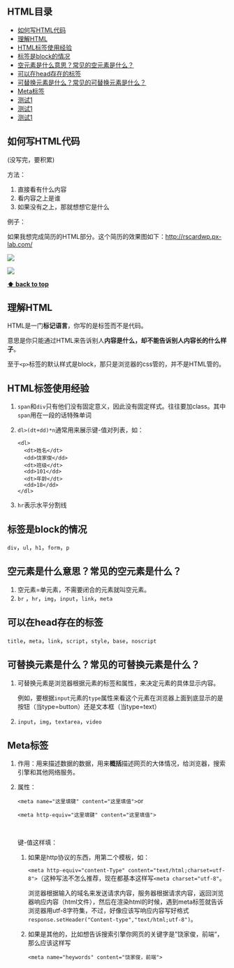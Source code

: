 



## HTML目录

- [如何写HTML代码](#如何写html代码)
- [理解HTML](#理解html)
- [HTML标签使用经验](#html标签使用经验)
- [标签是block的情况](#标签是block的情况)
- [空元素是什么意思？常见的空元素是什么？](#空元素是什么意思-常见的空元素是什么-)
- [可以在head存在的标签](#可以在head存在的标签)
- [可替换元素是什么？常见的可替换元素是什么？ ](#可替换元素是什么-常见的可替换元素是什么- )
- [Meta标签](#meta标签)
- [测试1](#测试1)
- [测试1](#测试1)
- [测试1](#测试1)























## 如何写HTML代码

(没写完，要积累)

方法：

1. 直接看有什么内容
2. 看内容之上是谁
3. 如果没有之上，那就想想它是什么



例子：

如果我想完成简历的HTML部分。这个简历的效果图如下：http://rscardwp.px-lab.com/

![](https://i.loli.net/2017/10/15/59e3076c1ae06.bmp)



![](https://i.loli.net/2017/10/15/59e3076c7a5d7.bmp)



**[⬆ back to top](#html目录)**



## 理解HTML

HTML是一门**标记语言**，你写的是标签而不是代码。

意思是你只能通过HTML来告诉别人**内容是什么，却不能告诉别人内容长的什么样子**。

至于`<p>`标签的默认样式是block，那只是浏览器的css管的，并不是HTML管的。



## HTML标签使用经验

1. `span`和`div`只有他们没有固定意义，因此没有固定样式。往往要加class。其中`span`用在一段的话特殊单词

2. `dl>(dt+dd)*n`通常用来展示键-值对列表，如：

   ```
   <dl>
     <dt>姓名</dt>
     <dd>饶家俊</dd>
     <dt>班级</dt>
     <dd>101</dd>
     <dt>年龄</dt>
     <dd>18</dd>
   </dl>    
   ```

3. `hr`表示水平分割线





## 标签是block的情况

`div`，`ul`，`h1`，`form`，`p`





##  空元素是什么意思？常见的空元素是什么？

1. 空元素=单元素，不需要闭合的元素就叫空元素。
2. `br` ，`hr`，`img`，`input`，`link`，`meta`





## 可以在head存在的标签 

`title`，`meta`，`link`，`script`，`style`，`base`，`noscript`





## 可替换元素是什么？常见的可替换元素是什么？ 

1. 可替换元素是浏览器根据元素的标签和属性，来决定元素的具体显示内容。

   例如，要根据`input`元素的`type`属性来看这个元素在浏览器上面到底显示的是按钮（当type=button）还是文本框（当type=text）

2. `input`，`img`，`textarea`，`video`





## Meta标签

1. 作用：用来描述数据的数据，用来**概括**描述网页的大体情况，给浏览器，搜索引擎和其他网络服务。

2. 属性：

   `<meta name="这里填键" content="这里填值">`or

   `<meta http-equiv="这里填键" content="这里填值">`

   ​

   键-值这样填：

   1. 如果是http协议的东西，用第二个模板，如：

      `<meta http-equiv="content-Type" content="text/html;charset=utf-8">`（这种写法不怎么推荐，现在都基本这样写`<meta charset="utf-8"`。

      浏览器根据输入的域名来发送请求内容，服务器根据请求内容，返回浏览器响应内容（html文件），然后在渲染html的时候，遇到meta标签就告诉浏览器用utf-8字符集，不过，好像应该写响应内容写好格式`response.setHeader("Content-type","text/html;utf-8")`。

   2. 如果是其他的，比如想告诉搜索引擎你网页的关键字是”饶家俊，前端“，那么应该这样写

      `<meta name="heywords" content="饶家俊，前端">`

   ​

   ​
